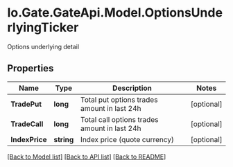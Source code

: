 
# Io.Gate.GateApi.Model.OptionsUnderlyingTicker

Options underlying detail

## Properties

Name | Type | Description | Notes
------------ | ------------- | ------------- | -------------
**TradePut** | **long** | Total put options trades amount in last 24h | [optional] 
**TradeCall** | **long** | Total call options trades amount in last 24h | [optional] 
**IndexPrice** | **string** | Index price (quote currency) | [optional] 

[[Back to Model list]](../README.md#documentation-for-models)
[[Back to API list]](../README.md#documentation-for-api-endpoints)
[[Back to README]](../README.md)
